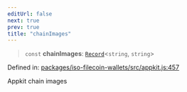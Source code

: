 ```yaml
---
editUrl: false
next: true
prev: true
title: "chainImages"
---
```


> `const` **chainImages**: [`Record`](https://www.typescriptlang.org/docs/handbook/utility-types.html#recordkeys-type)\<`string`, `string`\>

Defined in: [packages/iso-filecoin-wallets/src/appkit.js:457](https://github.com/hugomrdias/filecoin/blob/main/packages/iso-filecoin-wallets/src/appkit.js#L457)

Appkit chain images
